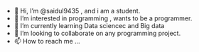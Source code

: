 - 👋 Hi, I’m @saidul9435 , and i am a student.
- 👀 I’m interested in programming , wants to be a programmer.
- 🌱 I’m currently learning Data sciencec and Big data
- 💞️ I’m looking to collaborate on any programming project.
- 📫 How to reach me ...

<!---
saidul9435/saidul9435 is a ✨ special ✨ repository because its `README.md` (this file) appears on your GitHub profile.
You can click the Preview link to take a look at your changes.
--->
